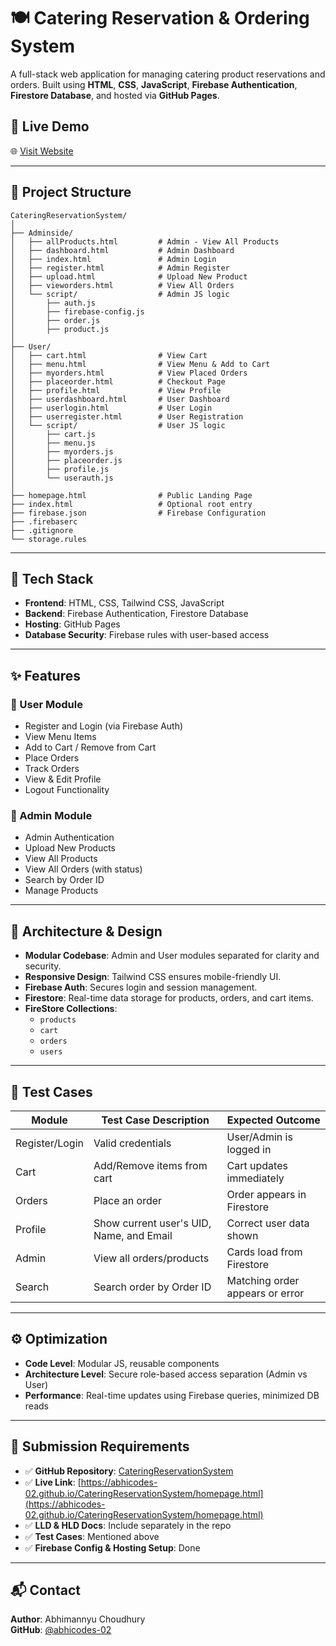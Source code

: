 
# 🍽️ Catering Reservation & Ordering System

A full-stack web application for managing catering product reservations and orders. Built using **HTML**, **CSS**, **JavaScript**, **Firebase Authentication**, **Firestore Database**, and hosted via **GitHub Pages**.

## 🚀 Live Demo

🌐 [Visit Website](https://abhicodes-02.github.io/CateringReservationSystem/homepage.html)

---

## 📁 Project Structure

```
CateringReservationSystem/
│
├── Adminside/
│   ├── allProducts.html         # Admin - View All Products
│   ├── dashboard.html           # Admin Dashboard
│   ├── index.html               # Admin Login
│   ├── register.html            # Admin Register
│   ├── upload.html              # Upload New Product
│   ├── vieworders.html          # View All Orders
│   └── script/                  # Admin JS logic
│       ├── auth.js
│       ├── firebase-config.js
│       ├── order.js
│       ├── product.js
│
├── User/
│   ├── cart.html                # View Cart
│   ├── menu.html                # View Menu & Add to Cart
│   ├── myorders.html            # View Placed Orders
│   ├── placeorder.html          # Checkout Page
│   ├── profile.html             # View Profile
│   ├── userdashboard.html       # User Dashboard
│   ├── userlogin.html           # User Login
│   ├── userregister.html        # User Registration
│   └── script/                  # User JS logic
│       ├── cart.js
│       ├── menu.js
│       ├── myorders.js
│       ├── placeorder.js
│       ├── profile.js
│       └── userauth.js
│
├── homepage.html                # Public Landing Page
├── index.html                   # Optional root entry
├── firebase.json                # Firebase Configuration
├── .firebaserc
├── .gitignore
└── storage.rules
```

---

## 🔐 Tech Stack

- **Frontend**: HTML, CSS, Tailwind CSS, JavaScript
- **Backend**: Firebase Authentication, Firestore Database
- **Hosting**: GitHub Pages
- **Database Security**: Firebase rules with user-based access

---

## ✨ Features

### 👤 User Module
- Register and Login (via Firebase Auth)
- View Menu Items
- Add to Cart / Remove from Cart
- Place Orders
- Track Orders
- View & Edit Profile
- Logout Functionality

### 🔧 Admin Module
- Admin Authentication
- Upload New Products
- View All Products
- View All Orders (with status)
- Search by Order ID
- Manage Products

---

## 🧠 Architecture & Design

- **Modular Codebase**: Admin and User modules separated for clarity and security.
- **Responsive Design**: Tailwind CSS ensures mobile-friendly UI.
- **Firebase Auth**: Secures login and session management.
- **Firestore**: Real-time data storage for products, orders, and cart items.
- **FireStore Collections**:
  - `products`
  - `cart`
  - `orders`
  - `users`

---

## 🧪 Test Cases

| Module         | Test Case Description                          | Expected Outcome                  |
|----------------|------------------------------------------------|-----------------------------------|
| Register/Login | Valid credentials                              | User/Admin is logged in           |
| Cart           | Add/Remove items from cart                     | Cart updates immediately          |
| Orders         | Place an order                                 | Order appears in Firestore        |
| Profile        | Show current user's UID, Name, and Email       | Correct user data shown           |
| Admin          | View all orders/products                       | Cards load from Firestore         |
| Search         | Search order by Order ID                       | Matching order appears or error   |

---

## ⚙️ Optimization

- **Code Level**: Modular JS, reusable components
- **Architecture Level**: Secure role-based access separation (Admin vs User)
- **Performance**: Real-time updates using Firebase queries, minimized DB reads

---

## 📄 Submission Requirements

- ✅ **GitHub Repository**: [CateringReservationSystem](https://github.com/abhicodes-02/CateringReservationSystem)
- ✅ **Live Link**: [https://abhicodes-02.github.io/CateringReservationSystem/homepage.html](https://abhicodes-02.github.io/CateringReservationSystem/homepage.html)
- ✅ **LLD & HLD Docs**: Include separately in the repo
- ✅ **Test Cases**: Mentioned above
- ✅ **Firebase Config & Hosting Setup**: Done

---

## 📬 Contact

**Author**: Abhimannyu Choudhury  
**GitHub**: [@abhicodes-02](https://github.com/abhicodes-02)

